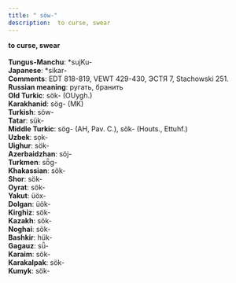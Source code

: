 ```yaml
---
title: " söw-"
description:  to curse, swear
---
```

<p data-pagefind-weight="0.5">
<strong> to curse, swear</strong><br><br>
<strong>Tungus-Manchu</strong>:  *sujKu-<br>
<strong>Japanese</strong>:  *sikar-<br>
<strong>Comments</strong>:  EDT 818-819, VEWT 429-430, ЭСТЯ 7, Stachowski 251.<br>
<strong>Russian meaning</strong>:  ругать, бранить<br>
<strong>Old Turkic</strong>:  sök- (OUygh.)<br>
<strong>Karakhanid</strong>:  sög- (MK)<br>
<strong>Turkish</strong>:  söw-<br>
<strong>Tatar</strong>:  sük-<br>
<strong>Middle Turkic</strong>:  sög- (AH, Pav. C.), sök- (Houts., Ettuhf.)<br>
<strong>Uzbek</strong>:  sọk-<br>
<strong>Uighur</strong>:  sök-<br>
<strong>Azerbaidzhan</strong>:  söj-<br>
<strong>Turkmen</strong>:  sȫg-<br>
<strong>Khakassian</strong>:  sök-<br>
<strong>Shor</strong>:  sök-<br>
<strong>Oyrat</strong>:  sök-<br>
<strong>Yakut</strong>:  üöx-<br>
<strong>Dolgan</strong>:  üök-<br>
<strong>Kirghiz</strong>:  sök-<br>
<strong>Kazakh</strong>:  sök-<br>
<strong>Noghai</strong>:  sök-<br>
<strong>Bashkir</strong>:  hük-<br>
<strong>Gagauz</strong>:  sǖ-<br>
<strong>Karaim</strong>:  sök-<br>
<strong>Karakalpak</strong>:  sök-<br>
<strong>Kumyk</strong>:  sök-<br>

</p>
